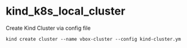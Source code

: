 # kind_k8s_local_cluster

 Create Kind Cluster via config file
```
kind create cluster --name vbox-cluster --config kind-cluster.ym
```

